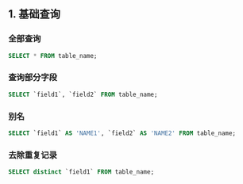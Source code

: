 ## 1. 基础查询
### 全部查询
```SQL
SELECT * FROM table_name;
```
### 查询部分字段
```SQL
SELECT `field1`, `field2` FROM table_name;
```
### 别名
```SQL
SELECT `field1` AS 'NAME1', `field2` AS 'NAME2' FROM table_name;
```
### 去除重复记录
```SQL
SELECT distinct `field1` FROM table_name;
```
